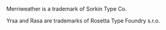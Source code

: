 Merriweather is a trademark of Sorkin Type Co.

Yrsa and Rasa are trademarks of Rosetta Type Foundry s.r.o.